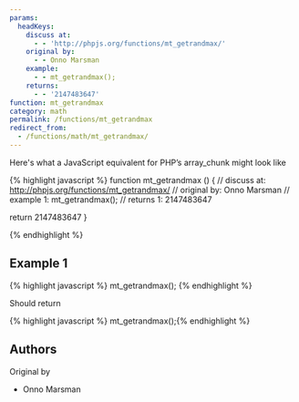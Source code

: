 ```yaml
---
params:
  headKeys:
    discuss at:
      - - 'http://phpjs.org/functions/mt_getrandmax/'
    original by:
      - - Onno Marsman
    example:
      - - mt_getrandmax();
    returns:
      - - '2147483647'
function: mt_getrandmax
category: math
permalink: /functions/mt_getrandmax
redirect_from:
  - /functions/math/mt_getrandmax/
---
```


<!-- WARNING! This file is auto generated by `npm run web:inject`, do not edit by hand -->

Here's what a JavaScript equivalent for PHP’s array_chunk might look like

{% highlight javascript %}
function mt_getrandmax () {
  //  discuss at: http://phpjs.org/functions/mt_getrandmax/
  // original by: Onno Marsman
  //   example 1: mt_getrandmax();
  //   returns 1: 2147483647

  return 2147483647
}

{% endhighlight %}

## Example 1

{% highlight javascript %}
mt_getrandmax();
{% endhighlight %}

Should return

{% highlight javascript %}
mt_getrandmax();{% endhighlight %}


## Authors


Original by

- Onno Marsman

